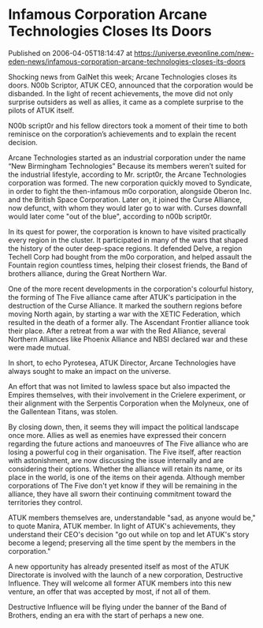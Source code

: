 # Infamous Corporation Arcane Technologies Closes Its Doors
Published on 2006-04-05T18:14:47 at https://universe.eveonline.com/new-eden-news/infamous-corporation-arcane-technologies-closes-its-doors

Shocking news from GalNet this week; Arcane Technologies closes its doors. N00b Scriptor, ATUK CEO, announced that the corporation would be disbanded. In the light of recent achievements, the move did not only surprise outsiders as well as allies, it came as a complete surprise to the pilots of ATUK itself. 

N00b script0r and his fellow directors took a moment of their time to both reminisce on the corporation’s achievements and to explain the recent decision. 

Arcane Technologies started as an industrial corporation under the name “New Birmingham Technologies” Because its members weren’t suited for the industrial lifestyle, according to Mr. script0r, the Arcane Technologies corporation was formed. The new corporation quickly moved to Syndicate, in order to fight the then-infamous m0o corporation, alongside Oberon Inc. and the British Space Corporation. Later on, it joined the Curse Alliance, now defunct, with whom they would later go to war with. Curses downfall would later come "out of the blue", according to n00b script0r. 

In its quest for power, the corporation is known to have visited practically every region in the cluster. It participated in many of the wars that shaped the history of the outer deep-space regions. It defended Delve, a region Techell Corp had bought from the m0o corporation, and helped assault the Fountain region countless times, helping their closest friends, the Band of brothers alliance, during the Great Northern War. 

One of the more recent developments in the corporation's colourful history, the forming of The Five alliance came after ATUK's participation in the destruction of the Curse Alliance. It marked the southern regions before moving North again, by starting a war with the XETIC Federation, which resulted in the death of a former ally. The Ascendant Frontier alliance took their place. After a retreat from a war with the Red Alliance, several Northern Alliances like Phoenix Alliance and NBSI declared war and these were made mutual. 

In short, to echo Pyrotesea, ATUK Director, Arcane Technologies have always sought to make an impact on the universe. 

An effort that was not limited to lawless space but also impacted the Empires themselves, with their involvement in the Crielere experiment, or their alignment with the Serpentis Corporation when the Molyneux, one of the Gallentean Titans, was stolen. 

By closing down, then, it seems they will impact the political landscape once more. Allies as well as enemies have expressed their concern regarding the future actions and manoeuvres of The Five alliance who are losing a powerful cog in their organisation. The Five itself, after reaction with astonishment, are now discussing the issue internally and are considering their options. Whether the alliance will retain its name, or its place in the world, is one of the items on their agenda. Although member corporations of The Five don't yet know if they will be remaining in the alliance, they have all sworn their continuing commitment toward the territories they control. 

ATUK members themselves are, understandable "sad, as anyone would be," to quote Manira, ATUK member. In light of ATUK's achievements, they understand their CEO's decision "go out while on top and let ATUK's story become a legend; preserving all the time spent by the members in the corporation." 

A new opportunity has already presented itself as most of the ATUK Directorate is involved with the launch of a new corporation, Destructive Influence. They will welcome all former ATUK members into this new venture, an offer that was accepted by most, if not all of them. 

Destructive Influence will be flying under the banner of the Band of Brothers, ending an era with the start of perhaps a new one.
